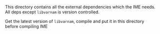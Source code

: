 This directory contains all the external dependencies which the IME needs. All deps except `libvarnam` is version controlled.

Get the latest version of `libvarnam`, compile and put it in this directory before compiling IME